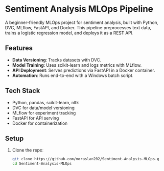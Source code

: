 # Sentiment Analysis MLOps Pipeline

A beginner-friendly MLOps project for sentiment analysis, built with Python, DVC, MLflow, FastAPI, and Docker. This pipeline preprocesses text data, trains a logistic regression model, and deploys it as a REST API.

## Features
- **Data Versioning**: Tracks datasets with DVC.
- **Model Training**: Uses scikit-learn and logs metrics with MLflow.
- **API Deployment**: Serves predictions via FastAPI in a Docker container.
- **Automation**: Runs end-to-end with a Windows batch script.

## Tech Stack
- Python, pandas, scikit-learn, nltk
- DVC for data/model versioning
- MLflow for experiment tracking
- FastAPI for API serving
- Docker for containerization

## Setup
1. Clone the repo:
   ```bash
   git clone https://github.com/moraslan202/Sentiment-Analysis-MLOps.git
   cd Sentiment-Analysis-MLOps
